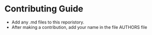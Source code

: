 # Contributing Guide

* Add any .md files to this reporistory.
* After making a contribution, add your name in the file AUTHORS file
